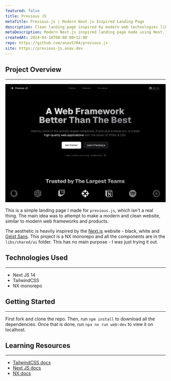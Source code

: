 ```yaml
---
featured: false
title: Previous JS
metaTitle: Previous.js | Modern Next.js Inspired Landing Page
description: Clean landing page inspired by modern web technologies like Next JS.
metaDescription: Modern Next.js inspired landing page made using Next.js, TailwindCSS and NX monorepo. Hosted on Vercel.
createdAt: 2024-04-18T00:00:00+12:00
repo: https://github.com/anav5704/previous.js
site: https://previous-js.anav.dev
---
```


## Project Overview

---

[![Previous.js Demo](./images/previous-js-demo.webp)](https://previous-js.anav.dev)

This is a simple landing page I made for `previous.js`, which isn't a real thing. The main idea was to attempt to make a modern and clean website, similar to modern web frameworks and products.

The aesthetic is heavily inspired by the [Next.js](https://nextjs.org) website - black, white and [Geist Sans](https://vercel.com/font). This project is a NX monorepo and all the components are in the `libs/shared/ui` folder. This has no main purpose - I was just trying it out.

## Technologies Used

---

-   Next JS 14
-   TailwindCSS
-   NX monorepo

## Getting Started

---

First fork and clone the repo. Then, run `npm install` to download all the dependencies. Once that is done, run `npx nx run web:dev` to view it on localhost.

## Learning Resources

---

-   [TailwindCSS docs](https://tailwindcss.com)
-   [Next JS docs](https://nextjs.org/)
-   [NX docs](https://nx.dev/)

